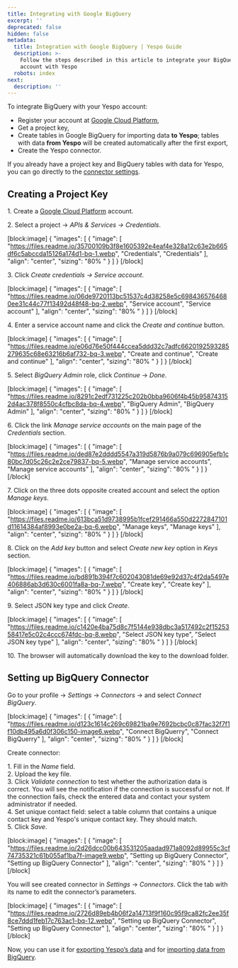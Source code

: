 ```yaml
---
title: Integrating with Google BigQuery
excerpt: ''
deprecated: false
hidden: false
metadata:
  title: Integration with Google BigQuery | Yespo Guide
  description: >-
    Follow the steps described in this article to integrate your BigQuery
    account with Yespo
  robots: index
next:
  description: ''
---
```

To integrate BigQuery with your Yespo account:

- Register your account at <a rel="nofollow" href="https://cloud.google.com/" target="_blank">Google Cloud Platform</a>,
- Get a project key,
- Create tables in Google BigQuery for importing data **to Yespo**; tables with data **from Yespo** will be created automatically after the first export,
- Create the Yespo connector.

If you already have a project key and BigQuery tables with data for Yespo, you can go directly to the [connector settings](https://docs.yespo.io/docs/google-bigquery-integration#setting-up-bigquery-connector).

## Creating a Project Key

1\. Create a <a rel="nofollow" href="https://cloud.google.com/" target="_blank">Google Cloud Platform</a> account.

2\. Select a project → _APIs & Services → Credentials_.

[block:image]
{
  "images": [
    {
      "image": [
        "https://files.readme.io/35700109b3f8e1605392e4eaf4e328a12c63e2b665df6c5abccda15126a174d1-bq-1.webp",
        "Credentials",
        "Credentials"
      ],
      "align": "center",
      "sizing": "80% "
    }
  ]
}
[/block]


3\. Click _Create credentials → Service account_.

[block:image]
{
  "images": [
    {
      "image": [
        "https://files.readme.io/06de9720113bc51537c4d38258e5c6984365764680ee31c44c77f13492d48f48-bq-2.webp",
        "Service account",
        "Service account"
      ],
      "align": "center",
      "sizing": "80% "
    }
  ]
}
[/block]


4\. Enter a service account name and click the _Create and continue_ button.

[block:image]
{
  "images": [
    {
      "image": [
        "https://files.readme.io/e06d76e50f444ccea5ddd32c7adfc6620192593285279635c68e63216b6af732-bq-3.webp",
        "Create and continue",
        "Create and continue"
      ],
      "align": "center",
      "sizing": "80% "
    }
  ]
}
[/block]


5\. Select _BigQuery Admin_ role, click _Continue_ → _Done_.

[block:image]
{
  "images": [
    {
      "image": [
        "https://files.readme.io/8291c2edf731225c202b0bba9606f4b45b958743152d4ac378f8550c4cfbc8da-bq-4.webp",
        "BigQuery Admin",
        "BigQuery Admin"
      ],
      "align": "center",
      "sizing": "80% "
    }
  ]
}
[/block]


6\. Click the link _Manage service accounts_ on the main page of the _Credentials_ section.

[block:image]
{
  "images": [
    {
      "image": [
        "https://files.readme.io/ded87e2dddd5547a319d5876b9a079c696905efb1c80bc7d05c26c2e2ce79837-bq-5.webp",
        "Manage service accounts",
        "Manage service accounts"
      ],
      "align": "center",
      "sizing": "80% "
    }
  ]
}
[/block]


7\. Click on the three dots opposite created account and select the option _Manage keys_.

[block:image]
{
  "images": [
    {
      "image": [
        "https://files.readme.io/613bca51d9738995b1fcef291466a550d2272847101d11614384af8993e0be2a-bq-6.webp",
        "Manage keys",
        "Manage keys"
      ],
      "align": "center",
      "sizing": "80% "
    }
  ]
}
[/block]


8\. Click on the _Add key_ button and select _Create new key_ option in _Keys_ section.

[block:image]
{
  "images": [
    {
      "image": [
        "https://files.readme.io/bd891b394f7c602043081de69e92d37c4f2da5497e406886ab3d630c6001fa8a-bq-7.webp",
        "Create key",
        "Create key"
      ],
      "align": "center",
      "sizing": "80% "
    }
  ]
}
[/block]


9\. Select JSON key type and click _Create_.

[block:image]
{
  "images": [
    {
      "image": [
        "https://files.readme.io/c1420e4ba75d8c7f5144e938dbc3a517492c2f1525358417e5c02c4ccc674fdc-bq-8.webp",
        "Select JSON key type",
        "Select JSON key type"
      ],
      "align": "center",
      "sizing": "80% "
    }
  ]
}
[/block]


10\. The browser will automatically download the key to the download folder.

## Setting up BigQuery Connector

Go to your profile → _Settings_ → _Connectors_ → and select _Connect BigQuery_.

[block:image]
{
  "images": [
    {
      "image": [
        "https://files.readme.io/d123c1614c269c69821ba9e7692bcbc0c87fac32f7f1f10db495a6d0f306c150-image6.webp",
        "Connect BigQuerry",
        "Connect BigQuerry"
      ],
      "align": "center",
      "sizing": "80% "
    }
  ]
}
[/block]


Create connector:

1\. Fill in the _Name_ field.  
2\. Upload the key file.  
3\. Click _Validate connection_ to test whether the authorization data is correct. You will see the notification if the connection is successful or not. If the connection fails, check the entered data and contact your system administrator if needed.  
4\. Set unique contact field: select a table column that contains a unique contact key and Yespo's unique contact key. They should match.  
5\. Click _Save_.

[block:image]
{
  "images": [
    {
      "image": [
        "https://files.readme.io/2d26dcc00b643531205aadad971a8092d89955c3cf74735321c61b055af1ba7f-image9.webp",
        "Setting up BigQuery Connector",
        "Setting up BigQuery Connector"
      ],
      "align": "center",
      "sizing": "80% "
    }
  ]
}
[/block]


You will see created connector in _Settings_ → _Connectors_. Click the tab with its name to edit the connector’s parameters.

[block:image]
{
  "images": [
    {
      "image": [
        "https://files.readme.io/2726d89eb4b06f2a14713f9f160c95f9ca82fc2ee35f8ce7ddd1feb17c763ac1-bq-12.webp",
        "Setting up BigQuery Connector",
        "Setting up BigQuery Connector"
      ],
      "align": "center",
      "sizing": "80% "
    }
  ]
}
[/block]


Now, you can use it for [exporting Yespo’s data](https://docs.yespo.io/docs/exporting-data-bigquery-tables) and for [importing data from BigQuery](https://docs.yespo.io/docs/importing-data-bigquery-tables).